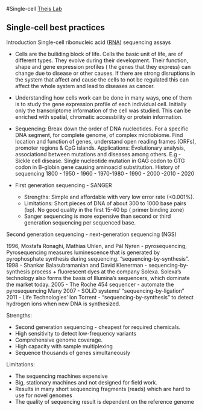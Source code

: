 #Single-cell 
[Theis Lab](https://www.sc-best-practices.org/preamble.html)
## Single-cell best practices
Introduction
Single-cell ribonucleic acid ([RNA](https://www.sc-best-practices.org/glossary.html#term-RNA)) sequencing assays

- Cells are the builiding block of life. Cells the basic unit of life, are of different types. They evolve during their development. Their function, shape and gene expression profiles ( the genes that they express) can change due to disease or other causes. If there are strong disruptions in the system  that affect and cause the cells to not be regulated this can affect the whole system and lead to diseases as cancer. 

- Understanding how cells work can be done in many ways, one of them is to study the gene expression profile of each individual cell. Initially only the transcriptome information of the cell was studied. This can be enriched with spatial, chromatic accessbility or protein information.  

- Sequencing: Break down the order of DNA nucleotides.  For a specific DNA segment, for complete genome, of complex micriobiome.  Find location and function of genes, understand open reading frames (ORFs), promoter regions & CpG islands. Applications: Evolutionary analysis, associationd between mutations and diseases among others.  E.g - Sickle  cell disease. Single nucleotide mutation in GAG codon to GTG codon in B-globin gene causing aminoacid substitution. 
History of sequencing 
1800 - 1950 - 1960 - 1970-1980 - 1990 - 2000  -2010 - 2020

- First generation sequencing - SANGER 
	- Strengths: Simple and affordable with very low error rate (<0.001%).
	- Limitations: Short pieces of DNA of about 300 to 1000 base pairs (bp). No good quality in the first 15-40 bp ( primer binding zone)
	-   Sanger sequencing is more expensive than second or third generation sequencing per sequenced base.

Second generation sequencing - next-generation sequencing (NGS)  

1996, Mostafa Ronaghi, Mathias Uhlen, and Pȧl Nyŕen - pyrosequencing,  Pyrosequencing measures luminescence that is generated by pyrophosphate synthesis during sequencing. “sequencing-by-synthesis”. 
1998 - Shankar Balasubramanian and David Klenerman -  sequencing-by-synthesis process + fluorescent dyes at the company Solexa. 
Solexa’s technology also forms the basis of Illumina’s sequencers, which dominate the market today. 
2005 - The Roche 454 sequencer  -  automate the pyrosequencing Many 2007 - SOLiD systems’ “sequencing-by-ligation”
2011 -  Life Technologies’ Ion Torrent - “sequencing-by-synthesis” to detect hydrogen ions when new DNA is synthesized.

Strengths:
-   Second generation sequencing - cheapest for required chemicals.
-   High sensitivity to detect low-frequency variants 
-   Comprehensive genome coverage.
-   High capacity with sample multiplexing
-   Sequence thousands of genes simultaneously

Limitations:
-   The sequencing machines expensive 
-    Big, stationary machines and not designed for field work.
-   Results in many short sequencing fragments (reads) which are hard to use for novel genomes
-   The quality of sequencing result is dependent on the reference genome







